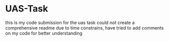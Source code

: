 # UAS-Task
this is my code submission for the uas task
could not create a comprehensive readme due to time constrains, have tried to add comments on my code for better understanding
